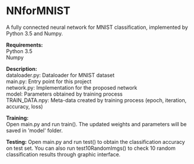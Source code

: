 # NNforMNIST
A fully connected neural network for MNIST classification, implemented by Python 3.5 and Numpy. 

**Requirements:**  
Python 3.5  
Numpy  

**Description:**  
dataloader.py: Dataloader for MNIST dataset  
main.py: Entry point for this project  
network.py: Implementation for the proposed network  
model: Parameters obtained by training process  
TRAIN_DATA.npy: Meta-data created by training process (epoch, iteration, accuracy, loss)

**Training:**  
Open main.py and run train(). The updated weights and parameters will be saved in 'model' folder.

**Testing:**
Open main.py and run test() to obtain the classification accuracy on test set.
You can also run test10RandomImgs() to check 10 random classification results through graphic interface.
